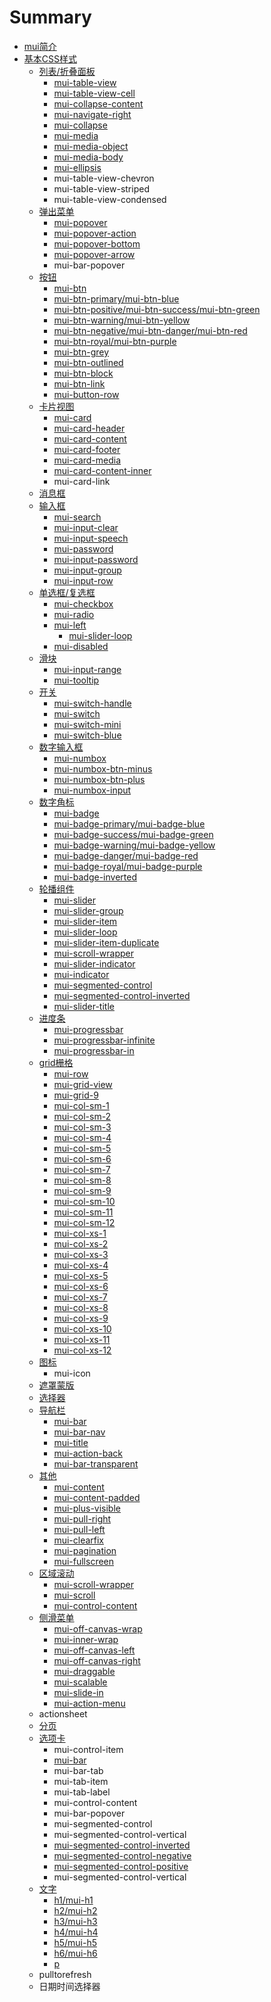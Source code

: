 # Summary

* [mui简介](README.md)
* [基本CSS样式](chapter1.md)
    * [列表\/折叠面板](list.md)
        * [mui-table-view](mui-table-view.md)
        * [mui-table-view-cell](mui-table-view-cell.md)
        * [mui-collapse-content](mui-collapse-content.md)
        * [mui-navigate-right](mui-navigate-right.md)
        * [mui-collapse](mui-collapse.md)
        * [mui-media](mui-media.md)
        * [mui-media-object](mui-media-object.md)
        * [mui-media-body](mui-media-body.md)
        * [mui-ellipsis](mui-ellipsis.md)
        * mui-table-view-chevron
        * mui-table-view-striped
        * mui-table-view-condensed
    * [弹出菜单](popover.md)
        * [mui-popover](mui-popover.md)
        * [mui-popover-action](mui-popover-action.md)
        * [mui-popover-bottom](mui-popover-bottom.md)
        * [mui-popover-arrow](mui-popover-arrow.md)
        * mui-bar-popover
    * [按钮](mui-btn.md)
        * [mui-btn](.mui-btn.md)
        * [mui-btn-primary\/mui-btn-blue](mui-btn-primary.md)
        * [mui-btn-positive\/mui-btn-success\/mui-btn-green](mui-btn-positivemui-btn-successmui-btn-green.md)
        * [mui-btn-warning\/mui-btn-yellow](mui-btn-warningmui-btn-yellow.md)
        * [mui-btn-negative\/mui-btn-danger\/mui-btn-red](mui-btn-negativemui-btn-dangermui-btn-red.md)
        * [mui-btn-royal\/mui-btn-purple](mui-btn-royalmui-btn-purple.md)
        * [mui-btn-grey](mui-btn-grey.md)
        * [mui-btn-outlined](mui-btn-outlined.md)
        * [mui-btn-block](mui-btn-block.md)
        * [mui-btn-link](mui-btn-link.md)
        * [mui-button-row](mui-button-row.md)
    * [卡片视图](cardview.md)
        * [mui-card](mui-card.md)
        * [mui-card-header](mui-card-header.md)
        * [mui-card-content](mui-card-content.md)
        * [mui-card-footer](mui-card-footer.md)
        * [mui-card-media](mui-card-media.md)
        * [mui-card-content-inner](mui-card-content-inner.md)
        * mui-card-link
    * [消息框](消息框.md)
    * [输入框](shu_ru_kuang.md)
        * [mui-search](mui-search.md)
        * [mui-input-clear](mui-input-clear.md)
        * [mui-input-speech](mui-input-speech.md)
        * [mui-password](mui-password.md)
        * [mui-input-password](mui-input-password.md)
        * [mui-input-group](mui-input-group.md)
        * [mui-input-row](mui-input-row.md)
    * [单选框\/复选框](checkbox.md)
        * [mui-checkbox](mui-checkbox.md)
        * [mui-radio](mui-radio.md)
        * [mui-left](mui-left.md)
            * [mui-slider-loop](mui-slider-loop.md)
        * [mui-disabled](mui-disabled.md)
    * [滑块](range.md)
        * [mui-input-range](mui-input-range.md)
        * [mui-tooltip](mui-tooltip.md)
    * [开关](switch.md)
        * [mui-switch-handle](mui-switch-handle.md)
        * [mui-switch](mui-switch.md)
        * [mui-switch-mini](mui-switch-mini.md)
        * [mui-switch-blue](mui-switch-blue.md)
    * [数字输入框](number-box.md)
        * [mui-numbox](mui-numbox.md)
        * [mui-numbox-btn-minus](mui-numbox-btn-minus.md)
        * [mui-numbox-btn-plus](mui-numbox-btn-plus.md)
        * [mui-numbox-input](mui-numbox-input.md)
    * [数字角标](badge.md)
        * [mui-badge](mui-badge.md)
        * [mui-badge-primary\/mui-badge-blue](mui-badge-primary.md)
        * [mui-badge-success\/mui-badge-green](mui-badge-successmui-badge-green.md)
        * [mui-badge-warning\/mui-badge-yellow](mui-badge-warningmui-badge-yellow.md)
        * [mui-badge-danger\/mui-badge-red](mui-badge-dangermui-badge-red.md)
        * [mui-badge-royal\/mui-badge-purple](mui-badge-royalmui-badge-purple.md)
        * [mui-badge-inverted](mui-badge-inverted.md)
    * [轮播组件](mui-slider.md)
        * [mui-slider](mui-slider2.md)
        * [mui-slider-group](mui-slider-group.md)
        * [mui-slider-item](mui-slider-item.md)
        * [mui-slider-loop](mui-slider-loop.md)
        * [mui-slider-item-duplicate](mui-slider-item-duplicate.md)
        * [mui-scroll-wrapper](mui-scroll-wrapper.md)
        * [mui-slider-indicator](mui-slider-indicator.md)
        * [mui-indicator](mui-indicator.md)
        * [mui-segmented-control](mui-segmented-control.md)
        * [mui-segmented-control-inverted](mui-segmented-control-inverted.md)
        * [mui-slider-title](mui-slider-title.md)
    * [进度条](progressbar.md)
        * [mui-progressbar](mui-progressbar.md)
        * [mui-progressbar-infinite](mui-progressbar-infinite.md)
        * [mui-progressbar-in](mui-progressbar-in.md)
    * [grid栅格](grid9.md)
        * [mui-row](mui-row.md)
        * [mui-grid-view](mui-grid-view.md)
        * [mui-grid-9](mui-grid-9.md)
        * [mui-col-sm-1](mui-col-sm-1.md)
        * [mui-col-sm-2](mui-col-sm-2.md)
        * [mui-col-sm-3](mui-col-sm-3.md)
        * [mui-col-sm-4](mui-col-sm-4.md)
        * [mui-col-sm-5](mui-col-sm-5.md)
        * [mui-col-sm-6](mui-col-sm-6.md)
        * [mui-col-sm-7](mui-col-sm-7.md)
        * [mui-col-sm-8](mui-col-sm-8.md)
        * [mui-col-sm-9](mui-col-sm-9.md)
        * [mui-col-sm-10](mui-col-sm-10.md)
        * [mui-col-sm-11](mui-col-sm-11.md)
        * [mui-col-sm-12](mui-col-sm-12.md)
        * [mui-col-xs-1](mui-col-xs-1.md)
        * [mui-col-xs-2](mui-col-xs-2.md)
        * [mui-col-xs-3](mui-col-xs-3.md)
        * [mui-col-xs-4](mui-col-xs-4.md)
        * [mui-col-xs-5](mui-col-xs-5.md)
        * [mui-col-xs-6](mui-col-xs-6.md)
        * [mui-col-xs-7](mui-col-xs-7.md)
        * [mui-col-xs-8](mui-col-xs-8.md)
        * [mui-col-xs-9](mui-col-xs-9.md)
        * [mui-col-xs-10](mui-col-xs-10.md)
        * [mui-col-xs-11](mui-col-xs-11.md)
        * [mui-col-xs-12](mui-col-xs-12.md)
    * [图标](图标.md)
        * mui-icon
    * [遮罩蒙版](mask.md)
    * [选择器](选择器.md)
    * [导航栏](nav.md)
        * [mui-bar](mui-bar.md)
        * [mui-bar-nav](mui-bar-nav.md)
        * [mui-title](mui-title.md)
        * [mui-action-back](mui-action-back.md)
        * [mui-bar-transparent](mui-bar-transparent.md)
    * [其他](other.md)
        * [mui-content](mui-content.md)
        * [mui-content-padded](mui-content-padded.md)
        * [mui-plus-visible](mui-plus-visible.md)
        * [mui-pull-right](mui-pull-right.md)
        * [mui-pull-left](mui-pull-left.md)
        * [mui-clearfix](mui-clearfix.md)
        * [mui-pagination](mui-pagination.md)
        * [mui-fullscreen](mui-fullscreen.md)
    * [区域滚动](scroll.md)
        * [mui-scroll-wrapper](mui-scroll-wrapper.md)
        * [mui-scroll](mui-scroll.md)
        * [mui-control-content](mui-control-content.md)
    * [侧滑菜单](offcanvas.md)
        * [mui-off-canvas-wrap](mui-off-canvas-wrap.md)
        * [mui-inner-wrap](mui-inner-wrap.md)
        * [mui-off-canvas-left](mui-off-canvas-left.md)
        * [mui-off-canvas-right](mui-off-canvas-right.md)
        * [mui-draggable](mui-draggable.md)
        * [mui-scalable](mui-scalable.md)
        * [mui-slide-in](mui-slide-in.md)
        * [mui-action-menu](mui-action-menu.md)
    * actionsheet
    * [分页](分页.md)
    * [选项卡](tabbar.md)
        * mui-control-item
        * [mui-bar](mui-bar.md)
        * mui-bar-tab
        * mui-tab-item
        * mui-tab-label
        * mui-control-content
        * mui-bar-popover
        * mui-segmented-control
        * mui-segmented-control-vertical
        * [mui-segmented-control-inverted](mui-segmented-control-inverted.md)
        * [mui-segmented-control-negative](mui-segmented-control-negative.md)
        * [mui-segmented-control-positive](mui-segmented-control-positive.md)
        * mui-segmented-control-vertical
    * [文字](word.md)
        * [h1\/mui-h1](h1mui-h1.md)
        * [h2\/mui-h2](h2mui-h2.md)
        * [h3\/mui-h3](h3mui-h3.md)
        * [h4\/mui-h4](h4mui-h4.md)
        * [h5\/mui-h5](h5mui-h5.md)
        * [h6\/mui-h6](h6mui-h6.md)
        * [p](p.md)
    * pulltorefresh
    * 日期时间选择器

